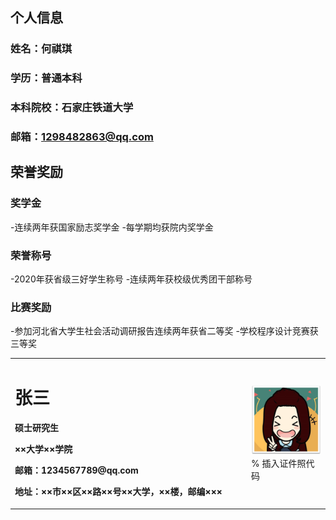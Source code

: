 ## 个人信息
### 姓名：何祺琪
### 学历：普通本科
### 本科院校：石家庄铁道大学
### 邮箱：1298482863@qq.com

## 荣誉奖励
### 奖学金
-连续两年获国家励志奖学金
-每学期均获院内奖学金
### 荣誉称号
-2020年获省级三好学生称号
-连续两年获校级优秀团干部称号
### 比赛奖励
-参加河北省大学生社会活动调研报告连续两年获省二等奖
-学校程序设计竞赛获三等奖

<table border="0">
  <tr>
    <td width="75%">
      <h1>张三</h1>
      <p><b>硕士研究生</b></p>
      <p><b>××大学××学院</b></p>
      <p><b>邮箱：1234567789@qq.com</b></p>
      <p><b>地址：××市××区××路××号××大学，××楼，邮编×××</b></p>
    </td>
    <td width="25%">
      <img src="/图片1.jpg" width="100%">      % 插入证件照代码
    </td>
  </tr>
</table>

